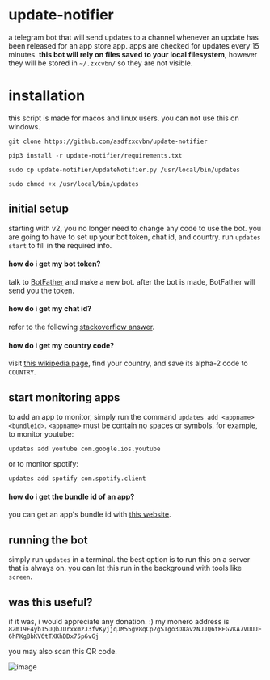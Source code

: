 # update-notifier
a telegram bot that will send updates to a channel whenever an update has been released for an app store app. apps are checked for updates every 15 minutes. **this bot will rely on files saved to your local filesystem**, however they will be stored in `~/.zxcvbn/` so they are not visible.

# installation
this script is made for macos and linux users. you can not use this on windows.

`git clone https://github.com/asdfzxcvbn/update-notifier`

`pip3 install -r update-notifier/requirements.txt`

`sudo cp update-notifier/updateNotifier.py /usr/local/bin/updates`

`sudo chmod +x /usr/local/bin/updates`

## initial setup
starting with v2, you no longer need to change any code to use the bot. you are going to have to set up your bot token, chat id, and country. run `updates start` to fill in the required info.

#### how do i get my bot token?
talk to [BotFather](https://t.me/BotFather) and make a new bot. after the bot is made, BotFather will send you the token.

#### how do i get my chat id?
refer to the following [stackoverflow answer](https://stackoverflow.com/questions/32423837/telegram-bot-how-to-get-a-group-chat-id#32572159).

#### how do i get my country code?
visit [this wikipedia page](https://en.wikipedia.org/wiki/List_of_ISO_3166_country_codes), find your country, and save its alpha-2 code to `COUNTRY`.

## start monitoring apps
to add an app to monitor, simply run the command `updates add <appname> <bundleid>`. `<appname>` must be contain no spaces or symbols. for example, to monitor youtube:

`updates add youtube com.google.ios.youtube`

or to monitor spotify:

`updates add spotify com.spotify.client`

#### how do i get the bundle id of an app?
you can get an app's bundle id with [this website](https://offcornerdev.com/bundleid.html).

## running the bot
simply run `updates` in a terminal. the best option is to run this on a server that is always on. you can let this run in the background with tools like `screen`.

## was this useful?
if it was, i would appreciate any donation. :)
my monero address is `82m19F4yb15UQbJUrxxmzJ3fvKyjjqJM55gv8qCp2gSTgo3D8avzNJJQ6tREGVKA7VUUJE6hPKg8bKV6tTXKhDDx75p6vGj`

you may also scan this QR code.

![image](https://user-images.githubusercontent.com/109937991/227786784-28eaf0a1-9d17-4fc5-8c1c-f017fd62cfad.png)


